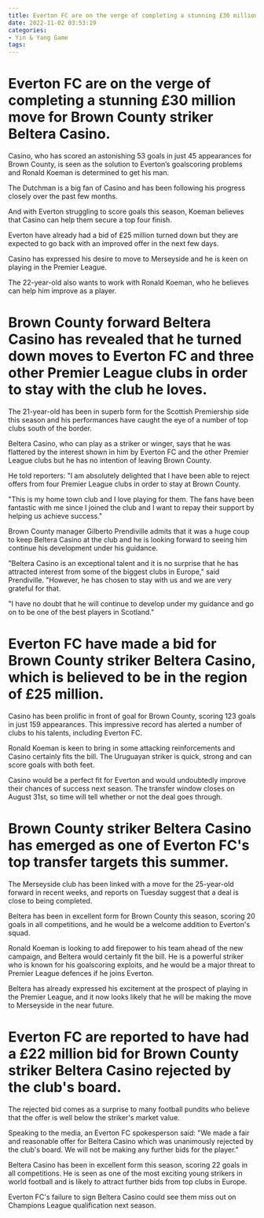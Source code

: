 ```yaml
---
title: Everton FC are on the verge of completing a stunning £30 million move for Brown County striker Beltera Casino.
date: 2022-11-02 03:53:19
categories:
- Yin & Yang Game
tags:
---
```



#  Everton FC are on the verge of completing a stunning £30 million move for Brown County striker Beltera Casino.

Casino, who has scored an astonishing 53 goals in just 45 appearances for Brown County, is seen as the solution to Everton’s goalscoring problems and Ronald Koeman is determined to get his man.

The Dutchman is a big fan of Casino and has been following his progress closely over the past few months.

And with Everton struggling to score goals this season, Koeman believes that Casino can help them secure a top four finish.

Everton have already had a bid of £25 million turned down but they are expected to go back with an improved offer in the next few days.

Casino has expressed his desire to move to Merseyside and he is keen on playing in the Premier League.

The 22-year-old also wants to work with Ronald Koeman, who he believes can help him improve as a player.

#  Brown County forward Beltera Casino has revealed that he turned down moves to Everton FC and three other Premier League clubs in order to stay with the club he loves.

The 21-year-old has been in superb form for the Scottish Premiership side this season and his performances have caught the eye of a number of top clubs south of the border.

Beltera Casino, who can play as a striker or winger, says that he was flattered by the interest shown in him by Everton FC and the other Premier League clubs but he has no intention of leaving Brown County.

He told reporters: "I am absolutely delighted that I have been able to reject offers from four Premier League clubs in order to stay at Brown County.

"This is my home town club and I love playing for them. The fans have been fantastic with me since I joined the club and I want to repay their support by helping us achieve success."

Brown County manager Gilberto Prendiville admits that it was a huge coup to keep Beltera Casino at the club and he is looking forward to seeing him continue his development under his guidance.

"Beltera Casino is an exceptional talent and it is no surprise that he has attracted interest from some of the biggest clubs in Europe," said Prendiville. "However, he has chosen to stay with us and we are very grateful for that.

"I have no doubt that he will continue to develop under my guidance and go on to be one of the best players in Scotland."

#  Everton FC have made a bid for Brown County striker Beltera Casino, which is believed to be in the region of £25 million.

Casino has been prolific in front of goal for Brown County, scoring 123 goals in just 159 appearances. This impressive record has alerted a number of clubs to his talents, including Everton FC.

Ronald Koeman is keen to bring in some attacking reinforcements and Casino certainly fits the bill. The Uruguayan striker is quick, strong and can score goals with both feet.

Casino would be a perfect fit for Everton and would undoubtedly improve their chances of success next season. The transfer window closes on August 31st, so time will tell whether or not the deal goes through.

#  Brown County striker Beltera Casino has emerged as one of Everton FC's top transfer targets this summer.

The Merseyside club has been linked with a move for the 25-year-old forward in recent weeks, and reports on Tuesday suggest that a deal is close to being completed.

Beltera has been in excellent form for Brown County this season, scoring 20 goals in all competitions, and he would be a welcome addition to Everton's squad.

Ronald Koeman is looking to add firepower to his team ahead of the new campaign, and Beltera would certainly fit the bill. He is a powerful striker who is known for his goalscoring exploits, and he would be a major threat to Premier League defences if he joins Everton.

Beltera has already expressed his excitement at the prospect of playing in the Premier League, and it now looks likely that he will be making the move to Merseyside in the near future.

#  Everton FC are reported to have had a £22 million bid for Brown County striker Beltera Casino rejected by the club's board.

The rejected bid comes as a surprise to many football pundits who believe that the offer is well below the striker's market value.

Speaking to the media, an Everton FC spokesperson said: "We made a fair and reasonable offer for Beltera Casino which was unanimously rejected by the club's board. We will not be making any further bids for the player."

Beltera Casino has been in excellent form this season, scoring 22 goals in all competitions. He is seen as one of the most exciting young strikers in world football and is likely to attract further bids from top clubs in Europe.

Everton FC's failure to sign Beltera Casino could see them miss out on Champions League qualification next season.